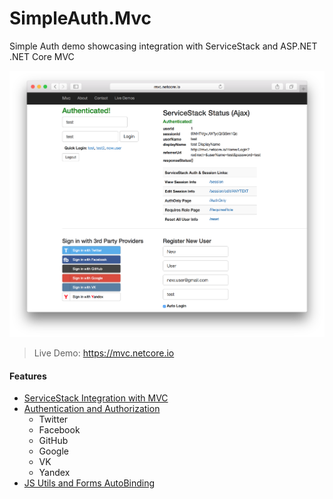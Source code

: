 # SimpleAuth.Mvc

Simple Auth demo showcasing integration with ServiceStack and ASP.NET .NET Core MVC

[![](https://raw.githubusercontent.com/ServiceStack/Assets/master/img/livedemos/mvc.png)](https://mvc.netcore.io)

> Live Demo: https://mvc.netcore.io

#### Features

  - [ServiceStack Integration with MVC](https://docs.servicestack.net/servicestack-integration.html)
  - [Authentication and Authorization](https://docs.servicestack.net/authentication-and-authorization.html)
    - Twitter
    - Facebook
    - GitHub
    - Google
    - VK
    - Yandex
  - [JS Utils and Forms AutoBinding](https://docs.servicestack.net/ss-utils-js.html)
